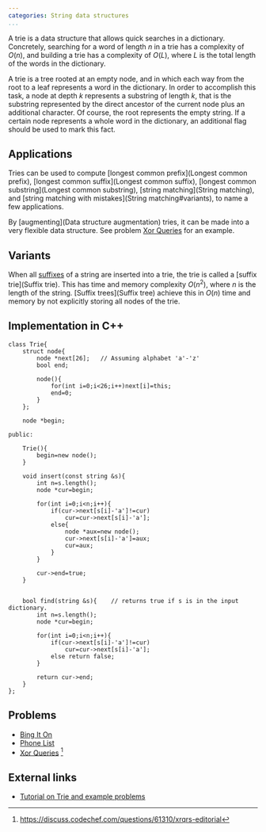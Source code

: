 ```yaml
---
categories: String data structures
...
```


A trie is a data structure that allows quick searches in a dictionary.
Concretely, searching for a word of length $n$ in a trie has a complexity of
$O(n)$, and building a trie has a complexity of $O(L)$, where $L$ is the total
length of the words in the dictionary.

A trie is a tree rooted at an empty node, and in which each way from the root
to a leaf represents a word in the dictionary. In order to accomplish this
task, a node at depth $k$ represents a substring of length $k$, that is the
substring represented by the direct ancestor of the current node plus an
additional character. Of course, the root represents the empty string. If a
certain node represents a whole word in the dictionary, an additional flag
should be used to mark this fact.

## Applications

Tries can be used to compute [longest common prefix](Longest common prefix),
[longest common suffix](Longest common suffix), [longest common
substring](Longest common substring), [string matching](String matching), and
[string matching with mistakes](String matching#variants), to name a few applications.

By [augmenting](Data structure augmentation) tries, it can be made into a very
flexible data structure. See problem [Xor Queries](#problems) for an example.

## Variants

When all [suffixes](String#definitions) of a string are inserted into a trie, the
trie is called a [suffix trie](Suffix trie). This has time and memory
complexity $O(n^2)$, where $n$ is the length of the string. [Suffix
trees](Suffix tree) achieve this in $O(n)$ time and memory by not explicitly
storing all nodes of the trie.

## Implementation in C++

~~~{.cpp}
class Trie{
    struct node{
        node *next[26];   // Assuming alphabet 'a'-'z'
        bool end;

        node(){
            for(int i=0;i<26;i++)next[i]=this;
            end=0;
        }
    };

    node *begin;

public:

    Trie(){
        begin=new node();
    }

    void insert(const string &s){
        int n=s.length();
        node *cur=begin;

        for(int i=0;i<n;i++){
            if(cur->next[s[i]-'a']!=cur)
                cur=cur->next[s[i]-'a'];
            else{
                node *aux=new node();
                cur->next[s[i]-'a']=aux;
                cur=aux;
            }
        }

        cur->end=true;
    }


    bool find(string &s){    // returns true if s is in the input dictionary.
        int n=s.length();
        node *cur=begin;

        for(int i=0;i<n;i++){
            if(cur->next[s[i]-'a']!=cur)
                cur=cur->next[s[i]-'a'];
            else return false;
        }

        return cur->end;
    }
};
~~~


## Problems
- [Bing It On](https://open.kattis.com/problems/bing)
- [Phone List](https://open.kattis.com/problems/phonelist)
- [Xor Queries](https://www.codechef.com/problems/XRQRS) [^1]

## External links
- [Tutorial on Trie and example problems](https://threads-iiith.quora.com/Tutorial-on-Trie-and-example-problems)

[^1]: <https://discuss.codechef.com/questions/61310/xrqrs-editorial>
